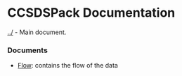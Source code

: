 # CCSDSPack Documentation


[../](../README.md) - Main document.

### Documents
 - [Flow](FLOW.md): contains the flow of the data
